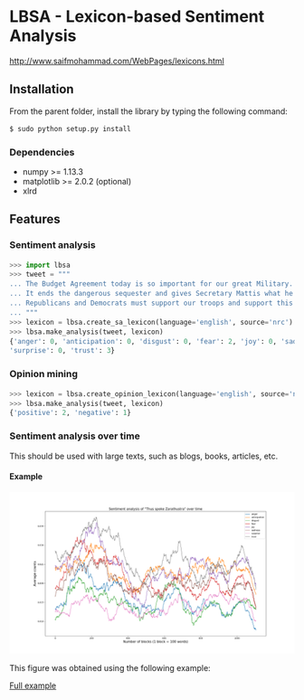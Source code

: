 # LBSA - Lexicon-based Sentiment Analysis

http://www.saifmohammad.com/WebPages/lexicons.html

## Installation

From the parent folder, install the library by typing the following command:

```sh
$ sudo python setup.py install
```

### Dependencies

* numpy >= 1.13.3
* matplotlib >= 2.0.2 (optional)
* xlrd

## Features

### Sentiment analysis

```python
>>> import lbsa
>>> tweet = """
... The Budget Agreement today is so important for our great Military.
... It ends the dangerous sequester and gives Secretary Mattis what he needs to keep America Great.
... Republicans and Democrats must support our troops and support this Bill!
... """
>>> lexicon = lbsa.create_sa_lexicon(language='english', source='nrc')
>>> lbsa.make_analysis(tweet, lexicon)
{'anger': 0, 'anticipation': 0, 'disgust': 0, 'fear': 2, 'joy': 0, 'sadness': 0, 
'surprise': 0, 'trust': 3}
```

### Opinion mining

```python
>>> lexicon = lbsa.create_opinion_lexicon(language='english', source='nrc')
>>> lbsa.make_analysis(tweet, lexicon)
{'positive': 2, 'negative': 1}
```

### Sentiment analysis over time

This should be used with large texts, such as blogs, books, articles, etc.

#### Example

![alt text](imgs/zarathustra.png)

This figure was obtained using the following example:

[Full example](https://github.com/AntoinePassemiers/Lexicon-Based-Sentiment-Analysis/blob/master/src/example.py)